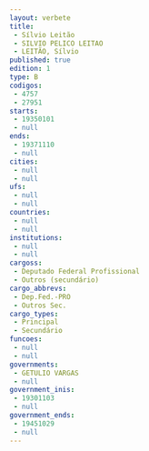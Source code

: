 ```yaml
---
layout: verbete
title:
 - Sílvio Leitão
 - SILVIO PELICO LEITAO
 - LEITÃO, Sílvio
published: true
edition: 1  
type: B
codigos: 
 - 4757
 - 27951
starts: 
 - 19350101
 - null 
ends: 
 - 19371110
 - null 
cities: 
 - null 
 - null 
ufs: 
 - null 
 - null 
countries: 
 - null 
 - null 
institutions: 
 - null 
 - null 
cargoss: 
 - Deputado Federal Profissional
 - Outros (secundário)
cargo_abbrevs: 
 - Dep.Fed.-PRO
 - Outros Sec.
cargo_types: 
 - Principal
 - Secundário
funcoes: 
 - null 
 - null 
governments: 
 - GETULIO VARGAS
 - null 
government_inis: 
 - 19301103
 - null 
government_ends: 
 - 19451029
 - null 
---
```


